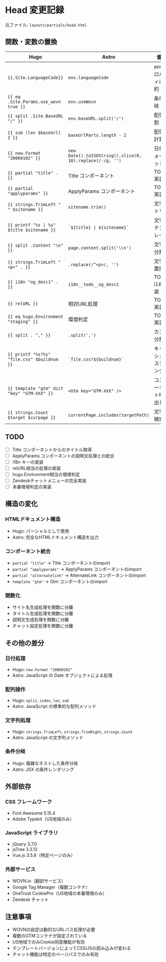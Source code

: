 # Head 変更記録

元ファイル: `layouts/partials/head.html`

## 関数・変数の置換

| Hugo                                        | Astro                                                     | 備考                   |
| ------------------------------------------- | --------------------------------------------------------- | ---------------------- |
| `{{.Site.LanguageCode}}`                    | `env.languageCode`                                        | envプロパティに集約    |
| `{{ eq .Site.Params.use_wovn true }}`       | `env.useWovn`                                             | 条件分岐               |
| `{{ split .Site.BaseURL "/" }}`             | `env.baseURL.split('/')`                                  | 配列分割               |
| `{{ sub (len $baseUrl) 2 }}`                | `baseUrlParts.length - 2`                                 | 配列長計算             |
| `{{ now.Format "20060102" }}`               | `new Date().toISOString().slice(0, 10).replace(/-/g, '')` | 日付フォーマット       |
| `{{ partial "title" . }}`                   | Title コンポーネント                                      | TODO: 実装             |
| `{{ partial "applyparams" }}`               | ApplyParams コンポーネント                                | TODO: 実装             |
| `{{ strings.TrimLeft " " $sitename }}`      | `sitename.trim()`                                         | 文字列トリム           |
| `{{ printf "%s \| %s" $title $sitename }}`  | `` `${title} \| ${sitename}` ``                           | 文字列テンプレート     |
| `{{ split .Content "\n" }}`                 | `page.content.split('\\n')`                               | 文字列分割             |
| `{{ strings.TrimLeft "<p>" . }}`            | `.replace(/^<p>/, '')`                                    | 文字列置換             |
| `{{ i18n "og_desc1" . }}`                   | `i18n__todo__og_desc1`                                    | TODO: i18n実装         |
| `{{ relURL }}`                              | 相対URL処理                                               | TODO: 実装             |
| `{{ eq hugo.Environment "staging" }}`       | 環境判定                                                  | TODO: 実装             |
| `{{ split . "," }}`                         | `.split(',')`                                             | カンマ分割             |
| `{{ printf "%s?%s" "file.css" $buildnum }}` | `` `file.css?${buildnum}` ``                              | キャッシュバスティング |
| `{{ template "gtm" dict "key" "GTM-XXX" }}` | `<Gtm key="GTM-XXX" />`                                   | コンポーネント呼び出し |
| `{{ strings.Count $target $curpage }}`      | `currentPage.includes(targetPath)`                        | 文字列検索             |

## TODO

- [ ] Title コンポーネントからのタイトル取得
- [ ] ApplyParams コンポーネントの説明文処理との統合
- [ ] i18n キーの実装
- [ ] relURL相当の処理の実装
- [ ] hugo.Environment相当の環境判定
- [ ] Zendeskチャットメニューの完全実装
- [ ] 本番環境判定の実装

## 構造の変化

### HTMLドキュメント構造

- Hugo: パーシャルとして使用
- Astro: 完全なHTMLドキュメント構造を出力

### コンポーネント統合

- `partial "title"` → Title コンポーネントのimport
- `partial "applyparams"` → ApplyParams コンポーネントのimport
- `partial "alternatelink"` → AlternateLink コンポーネントのimport
- `template "gtm"` → Gtm コンポーネントのimport

### 関数化

- サイト名生成処理を関数に分離
- タイトル生成処理を関数に分離
- 説明文生成処理を関数に分離
- チャット設定処理を関数に分離

## その他の差分

### 日付処理

- Hugo: `now.Format "20060102"`
- Astro: JavaScript の Date オブジェクトによる処理

### 配列操作

- Hugo: `split`, `index`, `len`, `sub`
- Astro: JavaScript の標準的な配列メソッド

### 文字列処理

- Hugo: `strings.TrimLeft`, `strings.TrimRight`, `strings.Count`
- Astro: JavaScript の文字列メソッド

### 条件分岐

- Hugo: 複雑なネストした条件分岐
- Astro: JSX の条件レンダリング

## 外部依存

### CSS フレームワーク

- Font Awesome 5.15.4
- Adobe Typekit（US地域のみ）

### JavaScript ライブラリ

- jQuery 3.7.0
- jsTree 3.3.12
- Vue.js 3.5.8（特定ページのみ）

### 外部サービス

- WOVN.io（翻訳サービス）
- Google Tag Manager（複数コンテナ）
- OneTrust CookiePro（US地域の本番環境のみ）
- Zendesk チャット

## 注意事項

- WOVNの設定は動的なURLパス処理が必要
- 複数のGTMコンテナが設定されている
- US地域でのみCookie同意機能が有効
- テンプレートバージョンによってCSS/JSの読み込みが変わる
- チャット機能は特定のページパスでのみ有効
